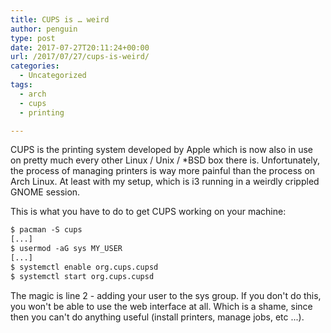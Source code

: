 ```yaml
---
title: CUPS is … weird
author: penguin
type: post
date: 2017-07-27T20:11:24+00:00
url: /2017/07/27/cups-is-weird/
categories:
  - Uncategorized
tags:
  - arch
  - cups
  - printing

---
```

CUPS is the printing system developed by Apple which is now also in use on pretty much every other Linux / Unix / *BSD box there is. Unfortunately, the process of managing printers is way more painful than the process on Arch Linux. At least with my setup, which is i3 running in a weirdly crippled GNOME session.

This is what you have to do to get CUPS working on your machine:

```default
$ pacman -S cups
[...]
$ usermod -aG sys MY_USER
[...]
$ systemctl enable org.cups.cupsd
$ systemctl start org.cups.cupsd
```

The magic is line 2 - adding your user to the sys group. If you don't do this, you won't be able to use the web interface at all. Which is a shame, since then you can't do anything useful (install printers, manage jobs, etc ...).